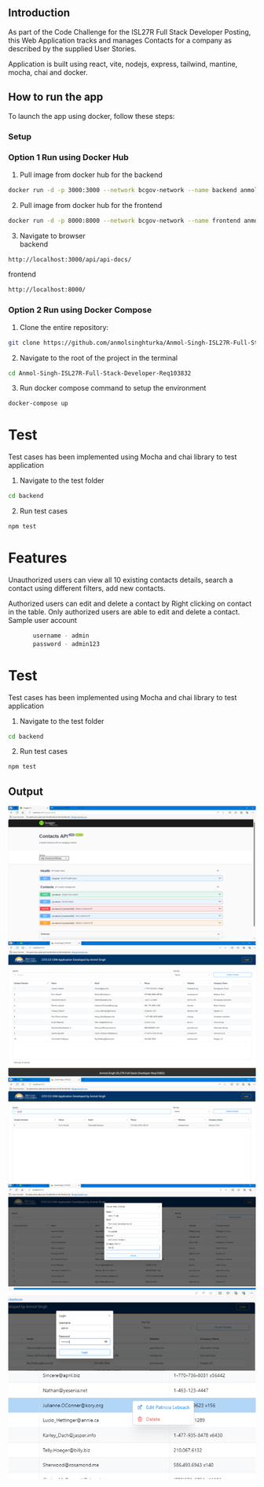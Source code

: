 ## **Introduction**

As part of the Code Challenge for the ISL27R Full Stack Developer Posting, this Web Application tracks and manages Contacts for a company as described by the supplied User Stories.

Application is built using react, vite, nodejs, express, tailwind, mantine, mocha, chai and docker.

## **How to run the app**

To launch the app using docker, follow these steps:

### Setup

### Option 1 Run using Docker Hub

1. Pull image from docker hub for the backend

```bash
docker run -d -p 3000:3000 --network bcgov-network --name backend anmolsinghturka/backend:latest
```

2. Pull image from docker hub for the frontend

```bash
docker run -d -p 8000:8000 --network bcgov-network --name frontend anmolsinghturka/frontend:latest
```

3. Navigate to browser  
backend
```bash
http://localhost:3000/api/api-docs/ 
```
frontend
```bash
http://localhost:8000/
```

### Option 2 Run using Docker Compose

1. Clone the entire repository:

```bash
git clone https://github.com/anmolsinghturka/Anmol-Singh-ISL27R-Full-Stack-Developer-Req103832
```

2. Navigate to the root of the project in the terminal

```bash
cd Anmol-Singh-ISL27R-Full-Stack-Developer-Req103832
```

3. Run docker compose command to setup the environment

```bash
docker-compose up
```

# Test

Test cases has been implemented using Mocha and chai library to test application

1. Navigate to the test folder

```bash
cd backend
```

2. Run test cases

```bash
npm test
```

# Features

Unauthorized users can view all 10 existing contacts details, search a contact using different filters, add new contacts.

Authorized users can edit and delete a contact by Right clicking on contact in the table. Only authorized users are able to edit and delete a contact. Sample user account

```bash
       username - admin
       password - admin123
```

# Test

Test cases has been implemented using Mocha and chai library to test application

1. Navigate to the test folder

```bash
cd backend
```

2. Run test cases

```bash
npm test
```

## **Output**

<img src="frontend\public\output-1.png" alt="Alt text" title="Optional title">

<img src="frontend\public\output-2.png" alt="Alt text" title="Optional title">

<img src="frontend\public\output-3.png" alt="Alt text" title="Optional title">

<img src="frontend\public\output-4.png" alt="Alt text" title="Optional title">

<img src="frontend\public\output-5.png" alt="Alt text" title="Optional title">

<img src="frontend\public\output-6.png" alt="Alt text" title="Optional title">
